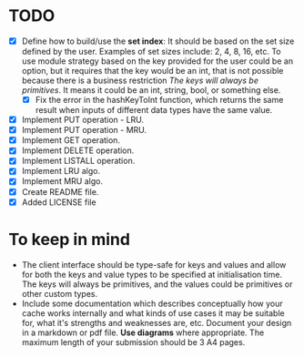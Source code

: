 # TODO
- [X] Define how to build/use the **set index**: It should be based on the set size defined by the user. Examples of set sizes include: 2, 4, 8, 16, etc. To use module strategy based on the key provided for the user could be an option, but it requires that the key would be an int, that is not possible because there is a business restriction _The keys will always be primitives_. It means it could be an int, string, bool, or something else.
    - [X] Fix the error in the hashKeyToInt function, which returns the same result when inputs of different data types have the same value.

- [X] Implement PUT operation - LRU.
- [X] Implement PUT operation - MRU.
- [X] Implement GET operation.
- [X] Implement DELETE operation.
- [X] Implement LISTALL operation.
- [X] Implement LRU algo.
- [X] Implement MRU algo.
- [X] Create README file.
- [X] Added LICENSE file

# To keep in mind
- The client interface should be type-safe for keys and values and allow for both the keys and value types to be specified at initialisation time. The keys will always be primitives, and the values could be primitives or other custom types.
- Include some documentation which describes conceptually how your cache works internally and what kinds of use cases it may be suitable for, what it's strengths and weaknesses are, etc.
Document your design in a markdown or pdf file. **Use diagrams** where appropriate. The maximum length of your submission should be 3 A4 pages.

